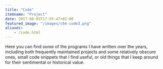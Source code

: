 ```yaml
---
title: "Code"
itemname: "Project"
date: 2017-08-03T17:55:47+02:00
featured_image: "/images/c64-code3.png"
aliases:
    - /code.html
---
```


Here you can find some of the programs I have written over the years,
including both frequently maintained projects and some relatively
obscure ones, small code snippets that I find useful, or old things
that I keep around for their sentimental or historical value.

